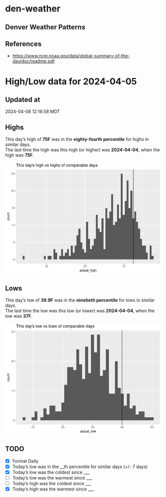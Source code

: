 

# den-weather

## Denver Weather Patterns

## References

- <https://www.ncei.noaa.gov/data/global-summary-of-the-day/doc/readme.pdf>

# High/Low data for 2024-04-05

## Updated at

2024-04-08 12:16:58 MDT

## Highs

This day’s high of **75F** was in the **eighty-fourth percentile** for
highs in similar days.  
The last time the high was this high (or higher) was **2024-04-04**,
when the high was **75F**.

![](readme_files/figure-commonmark/unnamed-chunk-4-1.png)

## Lows

This day’s low of **39.9F** was in the **ninetieth percentile** for lows
in similar days.  
The last time the low was this low (or lower) was **2024-04-04**, when
the low was **37F**.

![](readme_files/figure-commonmark/unnamed-chunk-6-1.png)

## TODO

- [x] Format Daily
- [x] Today’s low was in the \_\_th percentile for similar days (+/- 7
  days)
- [x] Today’s low was the coldest since \_\_\_
- [ ] Today’s low was the warmest since \_\_\_
- [ ] Today’s high was the coldest since \_\_\_
- [x] Today’s high was the warmest since \_\_\_
